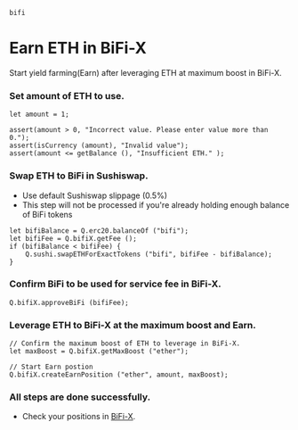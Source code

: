 ```meta-Currency
bifi
```

# Earn ETH in BiFi-X

Start yield farming(Earn) after leveraging ETH at maximum boost in BiFi-X.

### Set amount of ETH to use.

```input ETH
let amount = 1;
```

```input-Verify
assert(amount > 0, "Incorrect value. Please enter value more than 0.");
assert(isCurrency (amount), "Invalid value");
assert(amount <= getBalance (), "Insufficient ETH." );
```

### Swap ETH to BiFi in Sushiswap.

- Use default Sushiswap slippage (0.5%)
- This step will not be processed if you're already holding enough balance of BiFi tokens

```taster
let bifiBalance = Q.erc20.balanceOf ("bifi");
let bifiFee = Q.bifiX.getFee ();
if (bifiBalance < bifiFee) {
    Q.sushi.swapETHForExactTokens ("bifi", bifiFee - bifiBalance);
}
```

### Confirm BiFi to be used for service fee in BiFi-X.

```taster
Q.bifiX.approveBiFi (bifiFee);
```

### Leverage ETH to BiFi-X at the maximum boost and Earn.

```taster
// Confirm the maximum boost of ETH to leverage in BiFi-X.
let maxBoost = Q.bifiX.getMaxBoost ("ether");

// Start Earn postion
Q.bifiX.createEarnPosition ("ether", amount, maxBoost);
```

### All steps are done successfully.

- Check your positions in [BiFi-X](https://x.bifi.finance/).
